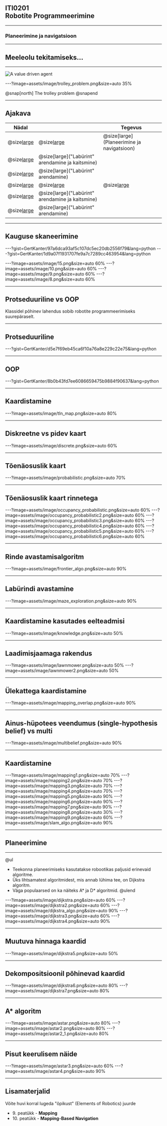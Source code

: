 ## ITI0201<br />Robotite Programmeerimine

---
### Planeerimine ja navigatsioon

---
## Meeleolu tekitamiseks...

---
![A value driven agent](https://www.youtube.com/embed/V8utFzn7DJk)

---?image=assets/image/trolley_problem.png&size=auto 35%

@snap[north]
The trolley problem
@snapend

---
## Ajakava

Nädal |  | Tegevus
------|--|--------
@size[large](**12**) | @size[large](@color[goldenrod](Loeng)) | @size[large](Planeerimine ja navigatsioon)
  | @size[large](@color[darkgreen](Praktikum)) | @size[large]("Labürint" arendamine ja kaitsmine)
  | @size[large](@color[cornflowerblue](Kodutöö)) | @size[large]("Labürint" arendamine)
@size[large](**13**) | @size[large](@color[goldenrod](Loeng)) | @size[large](---)
  | @size[large](@color[darkgreen](Praktikum)) | @size[large]("Labürint" arendamine ja kaitsmine)
  | @size[large](@color[cornflowerblue](Kodutöö)) | @size[large]("Labürint" arendamine)

---
## Kauguse skaneerimine

---?gist=GertKanter/97a6dca93af5c107dc5ec20db2556f79&lang=python
---?gist=GertKanter/1d9a07f1931707fe9a7c7289cc463954&lang=python

---?image=assets/image/15.png&size=auto 60%
---?image=assets/image/10.png&size=auto 60%
---?image=assets/image/9.png&size=auto 60%
---?image=assets/image/8.png&size=auto 60%

---
## Protseduuriline vs OOP

Klassidel põhinev lahendus sobib robotite programmeerimiseks suurepäraselt.

---
## Protseduuriline

---?gist=GertKanter/d5e7f69eb45ca6f10a76a8e229c22e75&lang=python

---
## OOP

---?gist=GertKanter/8b0b43fd7ee6086659475b9884f90637&lang=python

---
## Kaardistamine

---?image=assets/image/tln_map.png&size=auto 80%

---
## Diskreetne vs pidev kaart

---?image=assets/image/discrete.png&size=auto 60%

---
## Tõenäosuslik kaart

---?image=assets/image/probabilistic.png&size=auto 70%

---
## Tõenäosuslik kaart rinnetega

---?image=assets/image/occupancy_probabilistic.png&size=auto 60%
---?image=assets/image/occupancy_probabilistic2.png&size=auto 60%
---?image=assets/image/occupancy_probabilistic3.png&size=auto 60%
---?image=assets/image/occupancy_probabilistic4.png&size=auto 60%
---?image=assets/image/occupancy_probabilistic5.png&size=auto 60%
---?image=assets/image/occupancy_probabilistic6.png&size=auto 60%

---
## Rinde avastamisalgoritm

---?image=assets/image/frontier_algo.png&size=auto 90%

---
## Labürindi avastamine

---?image=assets/image/maze_exploration.png&size=auto 90%

---
## Kaardistamine kasutades eelteadmisi

---?image=assets/image/knowledge.png&size=auto 50%

---
## Laadimisjaamaga rakendus

---?image=assets/image/lawnmower.png&size=auto 50%
---?image=assets/image/lawnmower2.png&size=auto 50%

---
## Ülekattega kaardistamine

---?image=assets/image/mapping_overlap.png&size=auto 90%

---
## Ainus-hüpotees veendumus (single-hypothesis belief) vs multi

---?image=assets/image/multibelief.png&size=auto 90%

---
## Kaardistamine

---?image=assets/image/mapping1.png&size=auto 70%
---?image=assets/image/mapping2.png&size=auto 70%
---?image=assets/image/mapping3.png&size=auto 70%
---?image=assets/image/mapping4.png&size=auto 70%
---?image=assets/image/mapping5.png&size=auto 90%
---?image=assets/image/mapping6.png&size=auto 90%
---?image=assets/image/mapping7.png&size=auto 90%
---?image=assets/image/mapping8.png&size=auto 30%
---?image=assets/image/mapping9.png&size=auto 60%
---?image=assets/image/slam_algo.png&size=auto 90%

---
## Planeerimine

---
@ul
- Teekonna planeerimiseks kasutatakse robootikas paljusid erinevaid algoritme.
- Üks lihtsamatest algoritmidest, mis annab lühima tee, on Dijkstra algoritm.
- Väga populaarsed on ka näiteks A\* ja D\* algoritmid.
@ulend

---?image=assets/image/dijkstra.png&size=auto 60%
---?image=assets/image/dijkstra2.png&size=auto 60%
---?image=assets/image/dijkstra_algo.png&size=auto 90%
---?image=assets/image/dijkstra3.png&size=auto 60%
---?image=assets/image/dijkstra4.png&size=auto 90%

---
## Muutuva hinnaga kaardid

---?image=assets/image/dijkstra5.png&size=auto 50%

---
## Dekompositsioonil põhinevad kaardid

---?image=assets/image/dijkstra6.png&size=auto 80%
---?image=assets/image/dijkstra7.png&size=auto 80%

---
## A\* algoritm

---?image=assets/image/astar.png&size=auto 80%
---?image=assets/image/astar2.png&size=auto 80%
---?image=assets/image/astar2_1.png&size=auto 80%

---
## Pisut keerulisem näide

---?image=assets/image/astar3.png&size=auto 60%
---?image=assets/image/astar4.png&size=auto 90%

---
## Lisamaterjalid

Võite huvi korral lugeda "õpikust" (Elements of Robotics) juurde

- 9\. peatükk - **Mapping**
- 10\. peatükk - **Mapping-Based Navigation**
